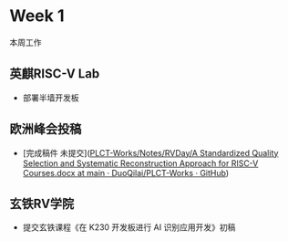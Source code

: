# Week 1

本周工作

## 英麒RISC-V Lab

- 部署半墙开发板

## 欧洲峰会投稿

- [完成稿件 未提交]([PLCT-Works/Notes/RVDay/A Standardized Quality Selection and Systematic Reconstruction Approach for RISC-V Courses.docx at main · DuoQilai/PLCT-Works · GitHub](https://github.com/DuoQilai/PLCT-Works/blob/main/Notes/RVDay/A%20Standardized%20Quality%20Selection%20and%20Systematic%20Reconstruction%20Approach%20for%20RISC-V%20Courses.docx))

## 玄铁RV学院

- 提交玄铁课程《在 K230 开发板进行 AI 识别应用开发》初稿